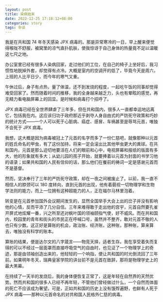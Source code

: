 ```yaml
---
layout: post
title: 染病始末
date: 2022-12-25 17:18:12+08:00
categories: story
tags: 杂谈
---
```


我是在共和国 74 年冬天感染 JPX 病毒的。那是异常寒冷的一日，早上醒来便觉得喉咙不舒服，被窝里的凉气直扑肌肤，使我惊讶于自己身体的热量竟不足以温暖这七尺之地。

办公室里已经有很多人染病回家，走过他们的工位，在自己的椅子上坐好后，我习惯性地脱掉外套，却觉得有点冷。大概是室内的空调开的低了，毕竟今天是周六，上班的人比平日少，而今年的寒气又重。

午休过后，身子有点热，量了体温，还不到发烧的程度，一起吃午饭的同事却觉得难受回家了。然而随着时间的推移，我的全身越来越乏力，头也有晕眩的感觉，再无精力看电脑屏幕上的回显。是时候和病毒打个招呼了。

JPX 病毒已经在全世界肆虐了三年多，但在共和国内，很多人一直都幸运地远离它，包括我在内。这应该归功于政府那近乎剥夺人身自由式的严防死守政策和巧妙的统计方式——一个人可以死于心脏病、癌症、感冒、车祸甚至是辱骂元首，唯独不会死于 JPX 病毒。

我想，这大概是因为病毒被冠上了元首的名字而多了一份仁慈吧，就像那种以元首的姓氏命名的甲虫，有了这份加持，将来一定会滚出比其他甲虫更大的粪球。在共和国内，元首是那么迫切地要活在人们的眼前和心中，电视屏幕和报纸的版面有多大，他的形象就有多大；从幼儿园的孩子开始，就要捧着以元首为封面的书学习他的语录；如果共和国的人民有信仰的话，那么他们在餐前的祷词一定是感谢元首而不是基督。

然而，坚决奉行了三年的严防死守政策，却在一夜之间被废止了。以前，我一直不相信人的脖颈可以 180 度转向，直到元首的出现，他有着藐视一切物理学和生物学法则的能力，而上一位拥有这种超能力的人，正在福尔马林里泡着。

转变是在元首参加国外会议期间发生的，显然全国举手大会上出的岔子并没有影响他的心情，反而平添了几分自信。三年来难得敢于走出他的宫宇，元首自然要孔雀开屏式地炫耀一番，兴之所至还对枫叶国的领袖颐指气使，好不威风。而在共和国内，校园里的青年和街头的市民正在呼喊口号，虽然并不整齐，敢对元首不敬的人也只有少数。这正好是算账的机会，政治账、经济账，这种账，那种账，算来算去，唯独没有科学的账本。

算账的结果，便是达尔文的八字箴言——物竞天择，适者生存。我在享受着失而复得的可以不经过一层面罩而直接呼吸空气的自由时，也见证了一个物理学上的奇迹，那是由领袖创造出来的，他轻轻的一个响指，便让共和国的时光倒流回了三年前。如果明年冬天，瑞典皇家学院的讲台前不是元首在致辞，那将是物理学史上的最大黑幕。

在持续了一天半的发烧后，我的身体便恢复正常了，这是年轻在自然界的天然优势。然而共和国的很多人已经不再年轻，不管他们曾经做过什么，一个自然而体面的死亡不应该成为奢望。可是，正如共和国的历史上没有饿殍遍野，也鲜有人死于 JPX 病毒——那种以元首命名的对共和国人民格外仁慈的病毒。
